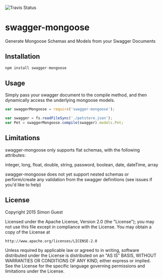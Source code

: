 ![Travis Status](https://travis-ci.org/simonguest/swagger-mongoose.svg?branch=master)
# swagger-mongoose

Generate Mongoose Schemas and Models from your Swagger Documents 

## Installation

```js
npm install swagger-mongoose
```

## Usage

Simply pass your swagger document to the compile method, and then dynamically access the underlying mongoose models.

```js
var swaggerMongoose = require('swagger-mongoose');

var swagger = fs.readFileSync('./petstore.json');
var Pet = swaggerMongoose.compile(swagger).models.Pet;
```

## Limitations

swagger-mongoose only supports flat schemas, with the following attributes:

  integer, long, float, double, string, password, boolean, date, dateTime, array

swagger-mongoose does not yet support nested schemas or perform/create any validation from the swagger definitions (see issues if you'd like to help)

## License

Copyright 2015 Simon Guest

Licensed under the Apache License, Version 2.0 (the "License");
you may not use this file except in compliance with the License.
You may obtain a copy of the License at

    http://www.apache.org/licenses/LICENSE-2.0

Unless required by applicable law or agreed to in writing, software
distributed under the License is distributed on an "AS IS" BASIS,
WITHOUT WARRANTIES OR CONDITIONS OF ANY KIND, either express or implied.
See the License for the specific language governing permissions and
limitations under the License.
